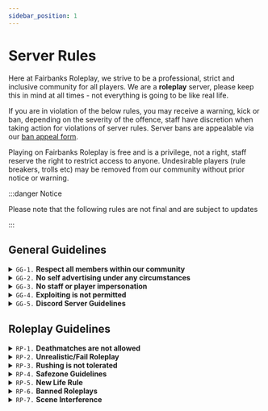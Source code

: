 ```yaml
---
sidebar_position: 1
---
```


# Server Rules

Here at Fairbanks Roleplay, we strive to be a professional, strict and inclusive community for all players. We are a **roleplay** server, please keep this in mind at all times - not everything is going to be like real life.

If you are in violation of the below rules, you may receive a warning, kick or ban, depending on the severity of the offence, staff have discretion when taking action for violations of server rules. Server bans are appealable via our [ban appeal form](https://fbrp.xyz/appeal).

Playing on Fairbanks Roleplay is free and is a privilege, not a right, staff reserve the right to restrict access to anyone. Undesirable players (rule breakers, trolls etc) may be removed from our community without prior notice or warning.

:::danger Notice

Please note that the following rules are not final and are subject to updates

:::

## General Guidelines

<details>
  <summary><code>GG-1.</code> <b>Respect all members within our community</b></summary>
<b>Fairbanks Roleplay is an inclusive community that welcomes all players.</b>

Players who discriminate against or make hateful comments on users based on their race, gender, identity, sexual preference, disability, health issue or any other similar factor will be issued an immediate ban from our services. We have a <b>zero tolerance policy</b> for users who are toxic towards, discriminate against or bully other players and our volunteer staff team within our community.

Our staff team is made up of unpaid volunteer staff who dedicate their free time to keeping our server well moderated and a good experience for all players, at no cost. If a staff member tells you to do something, do it - if you do not agree with what they are telling you to do or have concerns regarding it, please open a ticket via our Discord Server. Although do not argue or ignore the direction when it is given to you, complete it then open a ticket if you have concerns.

Arguing with a decision or a direction or ignoring it may see you being removed from our server or an increase to any punishment you were subject to. Toxic or disrespectful behaviour towards staff members will result in immediate removal from our server, we do not tolerate this type of behaviour.

</details>
<details>
  <summary><code>GG-2.</code> <b>No self advertising under any circumstances</b></summary>
<b>Self advertising is not permitted at any time, exceptions apply.</b>

Advertising or promoting any other roleplay communities and/or service that competes with Fairbanks Roleplay partners. Whether it is via direct message, voice channels, text channels, in-game, and/or otherwise is not permitted under any circumstances. This includes sharing websites, products for sale, services or any other schemes.

Advertising will result in removal from our community, varying from temporary to permanent.

</details>
<details>
  <summary><code>GG-3.</code> <b>No staff or player impersonation</b></summary>
<b>We have a zero tolerance policy for member/staff impersonation.</b>

Impersonation of players or staff members is prohibited at all times, purposely impersonating a member, whether it is a joke or not, is prohibited under all circumstances. Impersonation can vary from temporary removal to permanent removal, we do not tolerate this behaviour and will act on it as we deem worthy.

Any concerns regarding impersonation, whether it is a player impersonating you or another person, can be directed towards a ticket via our Discord Server.

</details>
<details>
  <summary><code>GG-4.</code> <b>Exploiting is not permitted</b></summary>
<b>Exploiting is not allowed under any circumstances.</b>

Under Roblox Terms of Service and Police Roleplay Community Terms of Service, exploiting is <b>not</b> permitted and will result in immediate removal from using the services of Fairbanks Roleplay. All users who exploit will be appropriately reported to Roblox and Police Roleplay Community moderation, this is non negotiable.

</details>
<details>
  <summary><code>GG-5.</code> <b>Discord Server Guidelines</b></summary>
Our Discord Server guidelines are currently <b>not</b> available on our website at this time, you can review them via our Discord Server.
</details>

## Roleplay Guidelines

<details>
  <summary><code>RP-1.</code> <b>Deathmatches are not allowed</b></summary>
<b>Vehicle and Random Deathmatch are not tolerated at any time.</b>

Murder is a serious crime, killing players without prior justified roleplay is not permitted and against our rules. Random Deathmatch (RDM) is not tolerated at any time, Random Deathmatch is the act of randomly discharging your weapon or killing someone with justification. Shooting someone for accidentally hitting your vehicle or shooting a police officer to avoid a citation is not permitted and will be considered Random Deathmatch.

Vehicle Deathmatch (VDM) refers to the act of running players over or hitting them with your car for no reason or unrealistically, for example, hitting someone with your vehicle at high speeds for no justified reason. Vehicle Deathmatch is prohibited and will result in moderation action by staff members.

</details>
<details>
  <summary><code>RP-2.</code> <b>Unrealistic/Fail Roleplay</b></summary>
<b>All scenes must be realistic at all times.</b>

We do understand that you are roleplaying on a video game, however, roleplays should be accurate to real life as much as possible. Some aspects within the game you cannot control, although you have to try your best to keep all scenes as realistic as possible.

Fail Roleplay can range from driving vehicles in the river to disregarding law repeatedly, Fail Roleplay comes in all shapes and sizes and is something that all players should avoid no matter what. Unrealistic or Fail Roleplay is not permitted and will result in moderation action, this is non negotiable.

</details>
<details>
  <summary><code>RP-3.</code> <b>Rushing is not tolerated</b></summary>
<b>"Rushing" is not permitted at any time.</b>

Rushing is the act of doing an action without prior roleplay or knowledge of the scene for both parties. The following acts fall under Rushing:

- <b>No Gun Motion</b> - withdrawing a gun without saying -gg-
- <b>Cuff Rushing</b> - cuffing a player without saying -cuffs-
- <b>Auto Arrest</b> - arresting a player without roleplaying the scene
- <b>Med Rush</b> - healing someone without roleplaying the scene
- <b>DOT Rush</b> - running DOT calls without roleplaying the scene

Doing any of the above actions in-game is <b>prohibited</b> and will result in immediate moderation action by one of our staff members - Gun Motion is not required on pistols and SMGs.

</details>
<details>
  <summary><code>RP-4.</code> <b>Safezone Guidelines</b></summary>
<b>Safezones are areas where crimes cannot be committed in.</b>

A safezone is a place where crimes or hostile roleplay cannot be started in, fleeing to the protection of a safezone is prohibited under all circumstances and may result in anything from a warning to removal from our server. The following areas are safezones:

- <b>Police Station</b>
- <b>Sheriffs Office</b>
- <b>Fire Department</b>

</details>
<details>
  <summary><code>RP-5.</code> <b>New Life Rule</b></summary>
<b>The "New Life Rule" applies to all players at all times.</b>

The New Life rule is applicable any time your character has died or respawned, once you die, you are unable to remember any previous events or information leading up to your death, this includes how you died and who killed you. Once a player respawns, they forget all previous events, memories and players, and are forced to start a new life.

If you are involved in hostile roleplay resulting in the death of your character, you are excluded from any further roleplay with the other party and must avoid interaction for a minimum of 30 minutes. This means that you cannot return to the area of your death or hunt down the people that killed you.

</details>
<details>
  <summary><code>RP-6.</code> <b>Banned Roleplays</b></summary>
<b>Keep in mind that the following roleplay may violate Roblox & PRC ToS.</b>

We do understand that all of these events occur in real life, however some of these are sensitive subjects and we disallow the following roleplays:

- <b>Suicide Roleplay</b>
- <b>Terrorism Roleplay</b>
- <b>Hitman Roleplay</b>
- <b>Serial Killer Roleplay</b>
- <b>Drug Roleplay</b>
- <b>Sexual Roleplay</b>
- <b>Animal Roleplay</b>

Engaging in one of the above roleplays <i>may</i> result in permanent removal from our server, depending on the roleplay, you may also be reported to Roblox and/or PRC for further moderation action.

</details>
<details>
  <summary><code>RP-7.</code> <b>Scene Interference</b></summary>
<b>Do not interfere with other scenes.</b>

Interfering yourself with a scene that does not involve you is not tolerated, this means like running into a traffic stop and yelling at the police officer. If you see someone else mid gunfight, do not get involved - instead call the appropriate law enforcement.

We can and will remove players who think its okay for them to interfere with scenes that do not involve them.

<b>Examples of Scene Interference</b>

- Running into the middle of a robbery or police scene
- Attempting to "help" the police by killing a suspect
- Yelling out to Law Enforcement and interfering yourself with their scene

</details>

